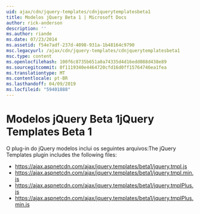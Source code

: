 ```yaml
---
uid: ajax/cdn/jquery-templates/cdnjquerytemplatesbeta1
title: Modelos jQuery Beta 1 | Microsoft Docs
author: rick-anderson
description: ''
ms.author: riande
ms.date: 07/23/2014
ms.assetid: f54e7adf-237d-4098-931a-1b48164c9790
msc.legacyurl: /ajax/cdn/jquery-templates/cdnjquerytemplatesbeta1
msc.type: content
ms.openlocfilehash: 100f6c8735b651a0a74335d4d16edd088d438e89
ms.sourcegitcommit: 0f1119340e4464720cfd16d0ff15764746ea1fea
ms.translationtype: MT
ms.contentlocale: pt-BR
ms.lasthandoff: 04/09/2019
ms.locfileid: "59401888"
---
```

# <a name="jquery-templates-beta-1"></a><span data-ttu-id="3cd68-102">Modelos jQuery Beta 1</span><span class="sxs-lookup"><span data-stu-id="3cd68-102">jQuery Templates Beta 1</span></span>

<span data-ttu-id="3cd68-103">O plug-in do jQuery modelos inclui os seguintes arquivos:</span><span class="sxs-lookup"><span data-stu-id="3cd68-103">The jQuery Templates plugin includes the following files:</span></span>

- https://ajax.aspnetcdn.com/ajax/jquery.templates/beta1/jquery.tmpl.js
- https://ajax.aspnetcdn.com/ajax/jquery.templates/beta1/jquery.tmpl.min.js
- https://ajax.aspnetcdn.com/ajax/jquery.templates/beta1/jquery.tmplPlus.js
- https://ajax.aspnetcdn.com/ajax/jquery.templates/beta1/jquery.tmplPlus.min.js
